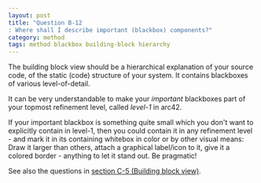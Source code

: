 ```yaml
---
layout: post
title: "Question B-12
: Where shall I describe important (blackbox) components?"
category: method
tags: method blackbox building-block hierarchy
---
```



The building block view should be a hierarchical explanation of your source code,
of the static (code) structure of your system. It contains blackboxes of various level-of-detail.

It can be very understandable to make your _important_ blackboxes part of your topmost refinement level,
called _level-1_ in arc42.

If your important blackbox is something quite small which
you don't want to explicitly contain in level-1, then you could
contain it in any refinement level - and mark it in its
containing whitebox in color or by other visual means:
Draw it larger than others, attach a graphical label/icon to it,
give it a colored border - anything to let it stand out.
Be pragmatic!

See also the questions in [section C-5 (Building block view)](#faq-sect-C-5).
